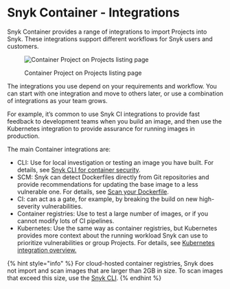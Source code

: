 # Snyk Container - Integrations

Snyk Container provides a range of integrations to import Projects into Snyk. These integrations support different workflows for Snyk users and customers.

<figure><img src="../../.gitbook/assets/Snyk container integrations.png" alt="Container Project on Projects listing page"><figcaption><p>Container Project on Projects listing page</p></figcaption></figure>

The integrations you use depend on your requirements and workflow. You can start with one integration and move to others later, or use a combination of integrations as your team grows.

For example, it’s common to use Snyk CI integrations to provide fast feedback to development teams when you build an image, and then use the Kubernetes integration to provide assurance for running images in production.

The main Container integrations are:

* CLI: Use for local investigation or testing an image you have built. For details, see [Snyk CLI for container security](../../scan-application-code/snyk-container/snyk-cli-for-container-security/).
* SCM: Snyk can detect Dockerfiles directly from Git repositories and provide recommendations for updating the base image to a less vulnerable one. For details, see [Scan your Dockerfile](../../scan-application-code/snyk-container/scan-your-dockerfile/).
* CI: can act as a gate, for example, by breaking the build on new high-severity vulnerabilities.
* Container registries: Use to test a large number of images, or if you cannot modify lots of CI pipelines.
* Kubernetes: Use the same way as container registries, but Kubernetes provides more context about the running workload Snyk can use to prioritize vulnerabilities or group Projects. For details, see [Kubernetes integration overview.](../../scan-application-code/snyk-container/kubernetes-integration/kubernetes-integration-overview/)

{% hint style="info" %}
For cloud-hosted container registries, Snyk does not import and scan images that are larger than 2GB in size. To scan images that exceed this size, use the [Snyk CLI](../../scan-application-code/snyk-container/snyk-cli-for-container-security/).
{% endhint %}
